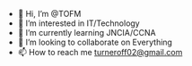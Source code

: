 - 👋 Hi, I’m @TOFM
- 👀 I’m interested in IT/Technology
- 🌱 I’m currently learning JNCIA/CCNA
- 💞️ I’m looking to collaborate on Everything
- 📫 How to reach me turneroff02@gmail.com

<!---
TOFM/TOFM is a ✨ special ✨ repository because its `README.md` (this file) appears on your GitHub profile.
You can click the Preview link to take a look at your changes.
--->
